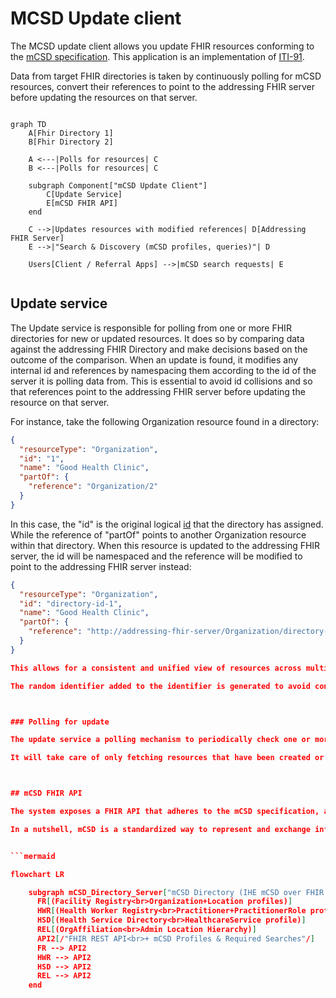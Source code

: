 # MCSD Update client

The MCSD update client allows you update FHIR resources conforming to the [mCSD specification](https://profiles.ihe.net/ITI/mCSD/volume-1.html#1-46-mobile-care-services-discovery-mcsd). This application is an implementation of [ITI-91](https://profiles.ihe.net/ITI/mCSD/ITI-91.html).

Data from target FHIR directories is taken by continuously polling for mCSD resources, convert their references to point to the addressing FHIR server before updating the resources on that server.

```mermaid

graph TD
    A[Fhir Directory 1]
    B[Fhir Directory 2]
    
    A <---|Polls for resources| C
    B <---|Polls for resources| C

    subgraph Component["mCSD Update Client"]
        C[Update Service]
        E[mCSD FHIR API]
    end
 
    C -->|Updates resources with modified references| D[Addressing FHIR Server]
    E -->|"Search & Discovery (mCSD profiles, queries)"| D
    
    Users[Client / Referral Apps] -->|mCSD search requests| E
    
```


## Update service
The Update service is responsible for polling from one or more FHIR directories for new or updated resources. It does so by comparing data against the addressing FHIR Directory and make decisions based on the outcome of the comparison. When an update is found, it modifies any internal id and references by namespacing them according to the id of the server it is polling data from. This is essential to avoid id collisions and so that references point to the addressing FHIR server before updating the resource on that server.

For instance, take the following Organization resource found in a directory:

```json
{
  "resourceType": "Organization",
  "id": "1",
  "name": "Good Health Clinic",
  "partOf": {
    "reference": "Organization/2"
  }
}
```

In this case, the "id" is the original logical [id](https://build.fhir.org/resource-definitions.html#Resource.id) that the directory has assigned. While the reference of "partOf" points to another Organization resource within that directory. When this resource is updated to the addressing FHIR server, the id will be namespaced and the reference will be modified to point to the addressing FHIR server instead:

```json
{
  "resourceType": "Organization",
  "id": "directory-id-1",
  "name": "Good Health Clinic",
  "partOf": {
    "reference": "http://addressing-fhir-server/Organization/directory-id-2"
  }
}

This allows for a consistent and unified view of resources across multiple directories, ensuring that all references are correctly resolved to the addressing FHIR server.

The random identifier added to the identifier is generated to avoid conflicts with existing resource IDs on the addressing server since multiple directories may have resources with the same ID.



### Polling for update

The update service a polling mechanism to periodically check one or more FHIR directories for new or updated resources. When a resource is detected, the client retrieves it, modifies any internal references to point to the addressing FHIR server, and then updates the resource on that server. This is done through the scheduler component, which triggers the polling process at regular intervals.

It will take care of only fetching resources that have been created or updated since the last successful poll, using the `_lastUpdated` search parameter. This ensures that the update process is efficient and only processes new or changed data.



## mCSD FHIR API 

The system exposes a FHIR API that adheres to the mCSD specification, allowing clients to perform CRUD operations on supported resources. The API supports standard HTTP methods such as GET, POST, PUT, and DELETE, and returns responses in JSON format.

In a nutshell, mCSD is a standardized way to represent and exchange information about healthcare facilities, services, and providers using FHIR resources. It defines specific profiles and search parameters to ensure interoperability between different systems.


```mermaid

flowchart LR

    subgraph mCSD_Directory_Server["mCSD Directory (IHE mCSD over FHIR R4B)"]
      FR[(Facility Registry<br>Organization+Location profiles)]
      HWR[(Health Worker Registry<br>Practitioner+PractitionerRole profiles)]
      HSD[(Health Service Directory<br>HealthcareService profile)]
      REL[(OrgAffiliation<br>Admin Location Hierarchy)]
      API2[/"FHIR REST API<br>+ mCSD Profiles & Required Searches"/]
      FR --> API2
      HWR --> API2
      HSD --> API2
      REL --> API2
    end


```



